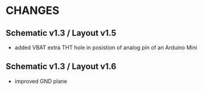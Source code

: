 # CHANGES
## Schematic v1.3 / Layout v1.5

 * added VBAT extra THT hole in posistion of analog pin of an Arduino Mini

## Schematic v1.3 / Layout v1.6

* improved GND plane
